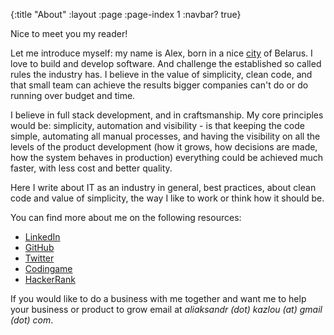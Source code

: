 {:title "About"
 :layout :page
 :page-index 1
 :navbar? true}

Nice to meet you my reader!

Let me introduce myself: my name is Alex, born in a nice [city](https://www.google.nl/maps/place/Gomel,+Belarus/@52.4229779,30.9860372,12z/data=!4m2!3m1!1s0x46d4699b50faf1a5:0x5ecca30fd2361396?hl=en) of Belarus. I love to build and develop software. And challenge the established so called rules the industry has. I believe in the value of simplicity, clean code, and that small team can achieve the results bigger companies can't do or do running over budget and time. 

I believe in full stack development, and in craftsmanship. My core principles would be: simplicity, automation and visibility - is that keeping the code simple, automating all manual processes, and having the visibility on all the levels of the product development (how it grows, how decisions are made, how the system behaves in production) everything could be achieved much faster, with less cost and better quality.

Here I write about IT as an industry in general, best practices, about clean code and value of simplicity, the way I like to work or think how it should be. 

You can find more about me on the following resources:
- <i class="fa fa-linkedin-square"></i> [LinkedIn](https://nl.linkedin.com/in/akazlou)
- <i class="fa fa-github-square"></i> [GitHub](https://github.com/zshamrock)
- <i class="fa fa-twitter-square"></i> [Twitter](https://twitter.com/akazlou)
- [Codingame](https://www.codingame.com/profile/ae433b2b7200a27dc94b3abe13ee3b2c803079)
- [HackerRank](https://www.hackerrank.com/akazlou)

If you would like to do a business with me together and want me to help your business or product to grow email at _aliaksandr (dot) kazlou (at) gmail (dot) com_.
